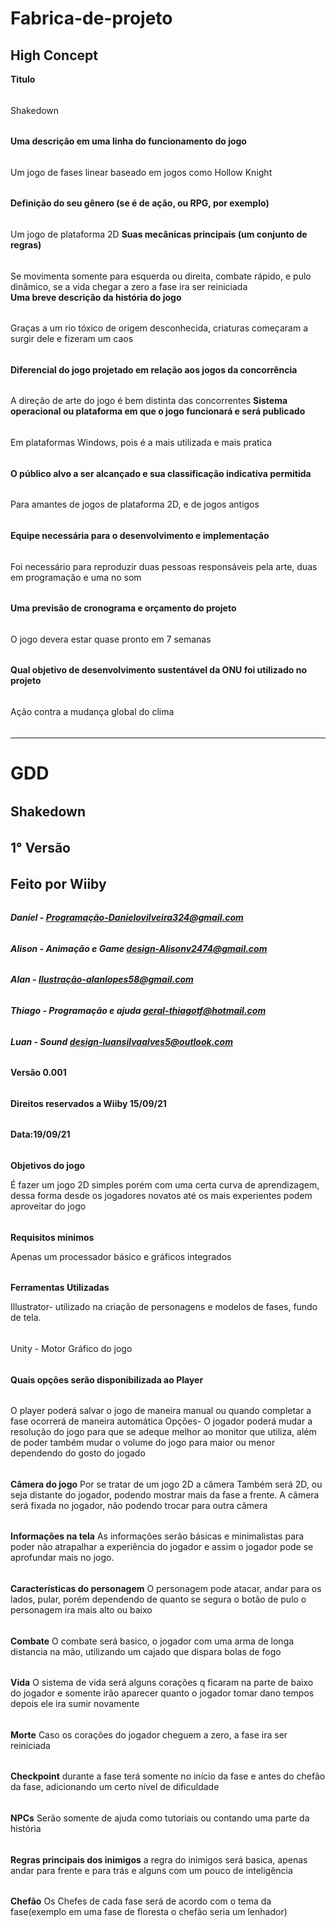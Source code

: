 # Fabrica-de-projeto
## High Concept
**Titulo**
######
Shakedown
######
 **Uma descrição em uma linha do funcionamento do jogo**
######
Um jogo de fases linear baseado em jogos como Hollow Knight 
######
**Definição do seu gênero (se é de ação, ou RPG, por exemplo)**
######
Um jogo de plataforma 2D
**Suas mecânicas principais (um conjunto de regras)**
######
Se movimenta somente para esquerda ou direita, combate rápido, e pulo dinâmico, se a vida chegar a zero a fase ira ser reiniciada  
**Uma breve descrição da história do jogo**
######
Graças a um rio tóxico de origem desconhecida, criaturas começaram a surgir dele e fizeram um caos
######
**Diferencial do jogo projetado em relação aos jogos da concorrência**
######
A direção de arte do jogo é bem distinta das concorrentes
**Sistema operacional ou plataforma em que o jogo funcionará e será publicado**
######
Em plataformas Windows, pois é a mais utilizada e mais pratica
######
**O público alvo a ser alcançado e sua classificação indicativa permitida**
######
Para amantes de jogos de plataforma 2D, e de jogos antigos 
######
**Equipe necessária para o desenvolvimento e implementação**
######
Foi necessário para reproduzir duas pessoas responsáveis pela arte, duas em programação e uma no som
######
**Uma previsão de cronograma e orçamento do projeto**
######
O jogo devera estar quase pronto em 7 semanas 
######
**Qual objetivo de desenvolvimento sustentável da ONU foi utilizado no projeto**
######
Ação contra a mudança global do clima
######
--------------------------------------------------------------------------------------------------------------------------------------------------------------------------------
# GDD
######
## Shakedown
######
## 1° Versão
######
## Feito por Wiiby
######
***Daniel - Programação-Danielovilveira324@gmail.com***
######
***Alison - Animação e Game design-Alisonv2474@gmail.com***
######
***Alan - Ilustração-alanlopes58@gmail.com***
######
***Thiago - Programação e ajuda geral-thiagotf@hotmail.com***
######
***Luan - Sound design-luansilvaalves5@outlook.com***
######
**Versão 0.001**
######
**Direitos reservados a Wiiby 15/09/21**
######

**Data:19/09/21**
######


**Objetivos do jogo**

É fazer um jogo 2D simples porém com uma certa curva de aprendizagem, dessa forma desde os jogadores novatos até os mais experientes podem aproveitar do jogo
######
**Requisitos minimos**

Apenas um processador básico e gráficos integrados
######

**Ferramentas Utilizadas**

Illustrator- utilizado na criação de personagens e modelos de fases, fundo de tela.
######
Unity - Motor Gráfico do jogo 
######

**Quais opções serão disponibilizada ao Player**
######
O player poderá salvar o jogo de maneira manual ou quando completar a fase ocorrerá de maneira automática
Opções- O jogador poderá mudar a resolução do jogo para que se adeque melhor ao monitor que utiliza, além de poder também mudar o volume do jogo para maior ou menor dependendo do gosto do jogado
######

**Câmera do jogo**
Por se tratar de um jogo 2D a câmera Também será 2D, ou seja distante do jogador, podendo mostrar mais da fase a frente. A câmera será fixada no jogador, não podendo trocar para outra câmera
######

**Informações na tela** 
As informações serão básicas e minimalistas para poder não atrapalhar a experiência do jogador e assim o jogador pode se aprofundar mais no jogo.
######

**Características do personagem** 
O personagem pode atacar, andar para os lados, pular, porém dependendo  de quanto se segura o botão de pulo o personagem ira mais alto ou baixo 
######

**Combate**
O combate será basico, o jogador com uma arma de longa distancia na mão, utilizando um cajado que dispara bolas de fogo
######

**Vida** 
O sistema de vida será alguns corações q ficaram na parte de baixo do jogador e somente irão aparecer quanto o jogador tomar dano tempos depois ele ira sumir novamente 
######
**Morte**
Caso os corações do jogador cheguem a zero, a fase ira ser reiniciada 
######
**Checkpoint**
durante a fase terá somente no início da fase e antes do chefão da fase, adicionando um certo nível de dificuldade 
######

**NPCs**
Serão somente de ajuda como tutoriais ou contando uma parte da história
######

**Regras principais dos inimigos** 
a regra do inimigos será basica, apenas andar para frente e para trás e alguns com um pouco de inteligência 
######

**Chefão**
Os Chefes de cada fase será de acordo com o tema da fase(exemplo em uma fase de floresta o chefão seria um lenhador)

